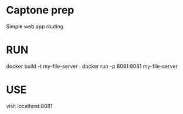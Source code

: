 # Captone prep
Simple web app routing

# RUN
docker build -t my-file-server .
docker run -p 8081:8081 my-file-server

# USE
visit localhost:8081